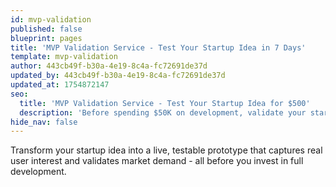 ```yaml
---
id: mvp-validation
published: false
blueprint: pages
title: 'MVP Validation Service - Test Your Startup Idea in 7 Days'
template: mvp-validation
author: 443cb49f-b30a-4e19-8c4a-fc72691de37d
updated_by: 443cb49f-b30a-4e19-8c4a-fc72691de37d
updated_at: 1754872147
seo:
  title: 'MVP Validation Service - Test Your Startup Idea for $500'
  description: 'Before spending $50K on development, validate your startup idea with real users. Get a live prototype with actual customer feedback in just 7 days for $500.'
hide_nav: false
---
```

Transform your startup idea into a live, testable prototype that captures real user interest and validates market demand - all before you invest in full development.